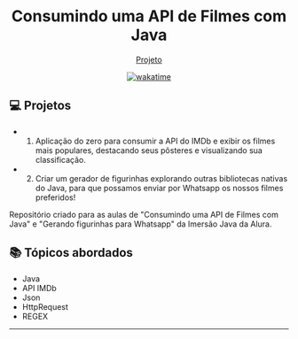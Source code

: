 <h1 align="center">
  Consumindo uma API de Filmes com Java
</h1>

<p align="center">
  <a href="#-projeto">Projeto</a>
</p>

<p align="center">
<a href="https://wakatime.com/badge/user/68660678-6b86-4b78-98df-f5f41a37e1bc/project/91534b67-590e-4a4d-b17f-3bcd3f94ffbd"><img src="https://wakatime.com/badge/user/68660678-6b86-4b78-98df-f5f41a37e1bc/project/91534b67-590e-4a4d-b17f-3bcd3f94ffbd.svg" alt="wakatime"></a>
</p>

## 💻 Projetos

- 1. Aplicação do zero para consumir a API do IMDb e exibir os filmes mais populares, destacando seus pôsteres e visualizando sua classificação.

- 2. Criar um gerador de figurinhas explorando outras bibliotecas nativas do Java, para que possamos enviar por Whatsapp os nossos filmes preferidos!

Repositório criado para as aulas de "Consumindo uma API de Filmes com Java" e "Gerando figurinhas para Whatsapp" da Imersão Java da Alura.

## 📚 Tópicos abordados

- Java
- API IMDb
- Json
- HttpRequest
- REGEX

---
